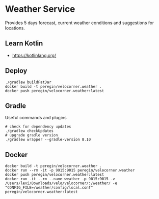 # Weather Service
Provides 5 days forecast, current weather conditions and suggestions for locations.

## Learn Kotlin
- https://kotlinlang.org/

## Deploy
```shell
./gradlew buildFatJar
docker build -t peregin/velocorner.weather .
docker push peregin/velocorner.weather:latest
```

## Gradle
Useful commands and plugins
```shell
# check for dependency updates
./gradlew checkUpdates
# upgrade gradle version
./gradlew wrapper --gradle-version 8.10
```

## Docker
```shell
docker build -t peregin/velocorner.weather .
docker run --rm -it -p 9015:9015 peregin/velocorner.weather
docker push peregin/velocorner.weather:latest
docker run -it --rm --name weather -p 9015:9015 -v /Users/levi/Downloads/velo/velocorner/:/weather/ -e "CONFIG_FILE=/weather/config/local.conf" peregin/velocorner.weather:latest
```